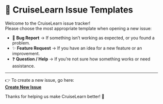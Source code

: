 # 📝 CruiseLearn Issue Templates

Welcome to the CruiseLearn issue tracker!  
Please choose the most appropriate template when opening a new issue:

- 🐞 **Bug Report** → If something isn’t working as expected, or you found a problem.
- ✨ **Feature Request** → If you have an idea for a new feature or an improvement.
- ❓ **Question / Help** → If you’re not sure how something works or need assistance.

---

👉 To create a new issue, go here:  
[**Create New Issue**](https://github.com/obolibok/CruiseLearnSite/issues/new/choose)

Thanks for helping us make CruiseLearn better! 💙
